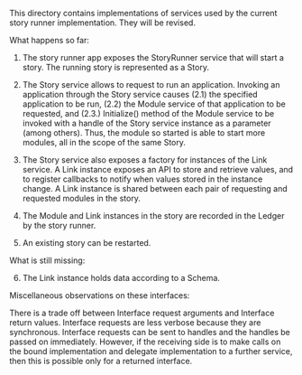 This directory contains implementations of services used by the current story
runner implementation. They will be revised.

What happens so far:

1. The story runner app exposes the StoryRunner service that will start a story.
   The running story is represented as a Story.

2. The Story service allows to request to run an application. Invoking an
   application through the Story service causes (2.1) the specified application
   to be run, (2.2) the Module service of that application to be requested, and
   (2.3.) Initialize() method of the Module service to be invoked with a handle
   of the Story service instance as a parameter (among others). Thus, the module
   so started is able to start more modules, all in the scope of the same
   Story.

3. The Story service also exposes a factory for instances of the Link service. A
   Link instance exposes an API to store and retrieve values, and to register
   callbacks to notify when values stored in the instance change. A Link
   instance is shared between each pair of requesting and requested modules in
   the story.

4. The Module and Link instances in the story are recorded in the Ledger by the
   story runner.

5. An existing story can be restarted.

What is still missing:

6. The Link instance holds data according to a Schema.

Miscellaneous observations on these interfaces:

There is a trade off between Interface request arguments and Interface return
values. Interface requests are less verbose because they are synchronous.
Interface requests can be sent to handles and the handles be passed on
immediately. However, if the receiving side is to make calls on the bound
implementation and delegate implementation to a further service, then this is
possible only for a returned interface.

